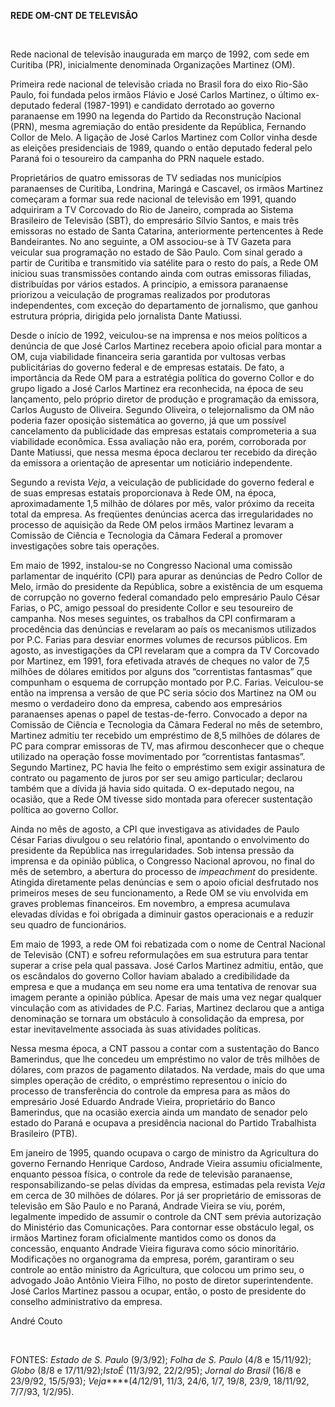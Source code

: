 **REDE OM-CNT DE TELEVISÃO**

 

Rede nacional de televisão inaugurada em março de 1992, com sede em
Curitiba (PR), inicialmente denominada Organizações Martinez (OM).

Primeira rede nacional de televisão criada no Brasil fora do eixo
Rio-São Paulo, foi fundada pelos irmãos Flávio e José Carlos Martinez, o
último ex-deputado federal (1987-1991) e candidato derrotado ao governo
paranaense em 1990 na legenda do Partido da Reconstrução Nacional (PRN),
mesma agremiação do então presidente da República, Fernando Collor de
Melo. A ligação de José Carlos Martinez com Collor vinha desde as
eleições presidenciais de 1989, quando o então deputado federal pelo
Paraná foi o tesoureiro da campanha do PRN naquele estado.

Proprietários de quatro emissoras de TV sediadas nos municípios
paranaenses de Curitiba, Londrina, Maringá e Cascavel, os irmãos
Martinez começaram a formar sua rede nacional de televisão em 1991,
quando adquiriram a TV Corcovado do Rio de Janeiro, comprada ao Sistema
Brasileiro de Televisão (SBT), do empresário Sílvio Santos, e mais três
emissoras no estado de Santa Catarina, anteriormente pertencentes à Rede
Bandeirantes. No ano seguinte, a OM associou-se à TV Gazeta para
veicular sua programação no estado de São Paulo. Com sinal gerado a
partir de Curitiba e transmitido via satélite para o resto do país, a
Rede OM iniciou suas transmissões contando ainda com outras emissoras
filiadas, distribuídas por vários estados. A princípio, a emissora
paranaense priorizou a veiculação de programas realizados por produtoras
independentes, com exceção do departamento de jornalismo, que ganhou
estrutura própria, dirigida pelo jornalista Dante Matiussi.

Desde o início de 1992, veiculou-se na imprensa e nos meios políticos a
denúncia de que José Carlos Martinez recebera apoio oficial para montar
a OM, cuja viabilidade financeira seria garantida por vultosas verbas
publicitárias do governo federal e de empresas estatais. De fato, a
importância da Rede OM para a estratégia política do governo Collor e do
grupo ligado a José Carlos Martinez era reconhecida, na época de seu
lançamento, pelo próprio diretor de produção e programação da emissora,
Carlos Augusto de Oliveira. Segundo Oliveira, o telejornalismo da OM não
poderia fazer oposição sistemática ao governo, já que um possível
cancelamento da publicidade das empresas estatais comprometeria a sua
viabilidade econômica. Essa avaliação não era, porém, corroborada por
Dante Matiussi, que nessa mesma época declarou ter recebido da direção
da emissora a orientação de apresentar um noticiário independente.

Segundo a revista *Veja*, a veiculação de publicidade do governo federal
e de suas empresas estatais proporcionava à Rede OM, na época,
aproximadamente 1,5 milhão de dólares por mês, valor próximo da receita
total da empresa. As freqüentes denúncias acerca das irregularidades no
processo de aquisição da Rede OM pelos irmãos Martinez levaram a
Comissão de Ciência e Tecnologia da Câmara Federal a promover
investigações sobre tais operações.

Em maio de 1992, instalou-se no Congresso Nacional uma comissão
parlamentar de inquérito (CPI) para apurar as denúncias de Pedro Collor
de Melo, irmão do presidente da República, sobre a existência de um
esquema de corrupção no governo federal comandado pelo empresário Paulo
César Farias, o PC, amigo pessoal do presidente Collor e seu tesoureiro
de campanha. Nos meses seguintes, os trabalhos da CPI confirmaram a
procedência das denúncias e revelaram ao país os mecanismos utilizados
por P.C. Farias para desviar enormes volumes de recursos públicos. Em
agosto, as investigações da CPI revelaram que a compra da TV Corcovado
por Martinez, em 1991, fora efetivada através de cheques no valor de 7,5
milhões de dólares emitidos por alguns dos “correntistas fantasmas” que
compunham o esquema de corrupção montado por P.C. Farias. Veiculou-se
então na imprensa a versão de que PC seria sócio dos Martinez na OM ou
mesmo o verdadeiro dono da empresa, cabendo aos empresários paranaenses
apenas o papel de testas-de-ferro. Convocado a depor na Comissão de
Ciência e Tecnologia da Câmara Federal no mês de setembro, Martinez
admitiu ter recebido um empréstimo de 8,5 milhões de dólares de PC para
comprar emissoras de TV, mas afirmou desconhecer que o cheque utilizado
na operação fosse movimentado por “correntistas fantasmas”. Segundo
Martinez, PC havia lhe feito o empréstimo sem exigir assinatura de
contrato ou pagamento de juros por ser seu amigo particular; declarou
também que a dívida já havia sido quitada. O ex-deputado negou, na
ocasião, que a Rede OM tivesse sido montada para oferecer sustentação
política ao governo Collor.

Ainda no mês de agosto, a CPI que investigava as atividades de Paulo
César Farias divulgou o seu relatório final, apontando o envolvimento do
presidente da República nas irregularidades. Sob intensa pressão da
imprensa e da opinião pública, o Congresso Nacional aprovou, no final do
mês de setembro, a abertura do processo de *impeachment* do presidente.
Atingida diretamente pelas denúncias e sem o apoio oficial desfrutado
nos primeiros meses de seu funcionamento, a Rede OM se viu envolvida em
graves problemas financeiros. Em novembro, a empresa acumulava elevadas
dívidas e foi obrigada a diminuir gastos operacionais e a reduzir seu
quadro de funcionários.

Em maio de 1993, a rede OM foi rebatizada com o nome de Central Nacional
de Televisão (CNT) e sofreu reformulações em sua estrutura para tentar
superar a crise pela qual passava. José Carlos Martinez admitiu, então,
que os escândalos do governo Collor haviam abalado a credibilidade da
empresa e que a mudança em seu nome era uma tentativa de renovar sua
imagem perante a opinião pública. Apesar de mais uma vez negar qualquer
vinculação com as atividades de P.C. Farias, Martinez declarou que a
antiga denominação se tornara um obstáculo à consolidação da empresa,
por estar inevitavelmente associada às suas atividades políticas.

Nessa mesma época, a CNT passou a contar com a sustentação do Banco
Bamerindus, que lhe concedeu um empréstimo no valor de três milhões de
dólares, com prazos de pagamento dilatados. Na verdade, mais do que uma
simples operação de crédito, o empréstimo representou o início do
processo de transferência do controle da empresa para as mãos do
empresário José Eduardo Andrade Vieira, proprietário do Banco
Bamerindus, que na ocasião exercia ainda um mandato de senador pelo
estado do Paraná e ocupava a presidência nacional do Partido Trabalhista
Brasileiro (PTB).

Em janeiro de 1995, quando ocupava o cargo de ministro da Agricultura do
governo Fernando Henrique Cardoso, Andrade Vieira assumiu oficialmente,
enquanto pessoa física, o controle da rede de televisão paranaense,
responsabilizando-se pelas dívidas da empresa, estimadas pela revista
*Veja* em cerca de 30 milhões de dólares. Por já ser proprietário de
emissoras de televisão em São Paulo e no Paraná, Andrade Vieira se viu,
porém, legalmente impedido de assumir o controle da CNT sem prévia
autorização do Ministério das Comunicações. Para contornar esse
obstáculo legal, os irmãos Martinez foram oficialmente mantidos como os
donos da concessão, enquanto Andrade Vieira figurava como sócio
minoritário. Modificações no organograma da empresa, porém, garantiram o
seu controle ao então ministro da Agricultura, que colocou um primo seu,
o advogado João Antônio Vieira Filho, no posto de diretor
superintendente. José Carlos Martinez passou a ocupar, então, o posto de
presidente do conselho administrativo da empresa.

André Couto

 

FONTES: *Estado de S. Paulo* (9/3/92); *Folha de S. Paulo* (4/8 e
15/11/92); *Globo* (8/8 e 17/11/92);*IstoÉ* (11/3/92, 22/2/95); *Jornal
do Brasil* (16/8 e 23/9/92, 15/5/93); *Veja*****(4/12/91, 11/3, 24/6,
1/7, 19/8, 23/9, 18/11/92, 7/7/93, 1/2/95).

 

 
